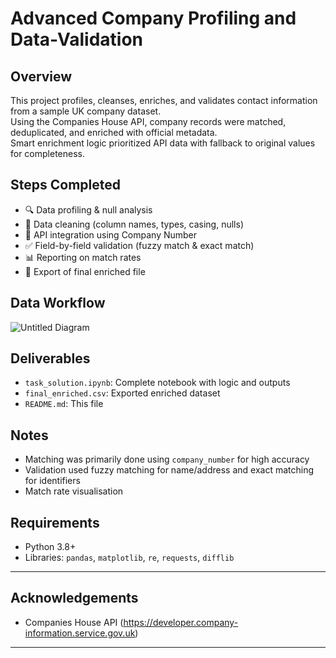 # Advanced Company Profiling and Data-Validation

## Overview

This project profiles, cleanses, enriches, and validates contact information from a sample UK company dataset.  
Using the Companies House API, company records were matched, deduplicated, and enriched with official metadata.  
Smart enrichment logic prioritized API data with fallback to original values for completeness.

## Steps Completed

- 🔍 Data profiling & null analysis
- 🧹 Data cleaning (column names, types, casing, nulls)
- 🔗 API integration using Company Number
- ✅ Field-by-field validation (fuzzy match & exact match)
- 📊 Reporting on match rates
- 📁 Export of final enriched file

## Data Workflow
![Untitled Diagram](https://github.com/user-attachments/assets/4d61352e-c42a-4ddb-95a6-5ba99415837f)

## Deliverables

- `task_solution.ipynb`: Complete notebook with logic and outputs
- `final_enriched.csv`: Exported enriched dataset
- `README.md`: This file

## Notes

- Matching was primarily done using `company_number` for high accuracy
- Validation used fuzzy matching for name/address and exact matching for identifiers
- Match rate visualisation 

## Requirements

- Python 3.8+
- Libraries: `pandas`, `matplotlib`, `re`, `requests`, `difflib`

---

## Acknowledgements

- Companies House API (https://developer.company-information.service.gov.uk)

---


